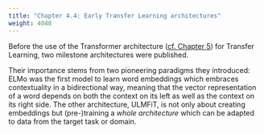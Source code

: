 ```yaml
---
title: "Chapter 4.4: Early Transfer Learning architectures"
weight: 4040
---
```

Before the use of the Transformer architecture ([cf. Chapter 5](https://slds-lmu.github.io/dl4nlp/chapters/05_transformer/)) for Transfer Learning, two milestone architectures were published.

<!--more-->

Their importance stems from two pioneering paradigms they introduced: ELMo was the first model to learn word embeddings which embraces contextuality in a bidirectional way, meaning that the vector representation of a word depends on both the context on its left as well as the context on its right side.
The other architecture, ULMFiT, is not only about creating embeddings but (pre-)training a _whole architecture_ which can be adapted to data from the target task or domain.
